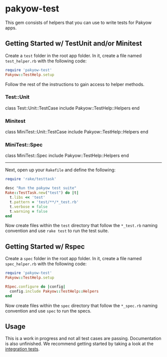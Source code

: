 # pakyow-test

This gem consists of helpers that you can use to write tests for Pakyow apps.

## Getting Started w/ TestUnit and/or Minitest

Create a `test` folder in the root app folder. In it, create a file named `test_helper.rb` with the following code:

```ruby
require 'pakyow-test'
Pakyow::TestHelp.setup
```

Follow the rest of the instructions to gain access to helper methods.

### Test::Unit

class Test::Unit::TestCase
  include Pakyow::TestHelp::Helpers
end

### Minitest

class MiniTest::Unit::TestCase
  include Pakyow::TestHelp::Helpers
end

### MiniTest::Spec

class MiniTest::Spec
  include Pakyow::TestHelp::Helpers
end

---

Next, open up your `Rakefile` and define the following:

```ruby
require 'rake/testtask'

desc "Run the pakyow test suite"
Rake::TestTask.new("test") do |t|
  t.libs << 'test'
  t.pattern = 'test/**/*_test.rb'
  t.verbose = false
  t.warning = false
end
```

Now create files within the `test` directory that follow the `*_test.rb` naming convention and use `rake test` to run the test suite.

## Getting Started w/ Rspec

Create a `spec` folder in the root app folder. In it, create a file named `spec_helper.rb` with the following code:

```ruby
require 'pakyow-test'
Pakyow::TestHelp.setup

RSpec.configure do |config|
  config.include Pakyow::TestHelp::Helpers
end
```

Now create files within the `spec` directory that follow the `*_spec.rb` naming convention and use `spec` to run the specs.

## Usage

This is a work in progress and not all test cases are passing. Documentation is also unfinished. We recommend getting started by taking a look at the [integration tests](https://github.com/pakyow/pakyow/tree/master/pakyow-test/spec/integration).
